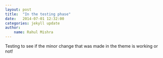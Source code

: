```yaml
---
layout: post
title:  "In the testing phase"
date:   2014-07-01 12:32:00
categories: jekyll update
author:
	name: Rahul Mishra
---
```


Testing to see if the minor change that was made in the theme is working or not!